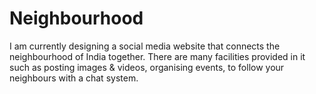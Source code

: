 # Neighbourhood
I am currently designing a social media website that connects the neighbourhood of India together. There are many facilities provided in it such as posting images &amp; videos, organising events, to follow your neighbours with a chat system.
